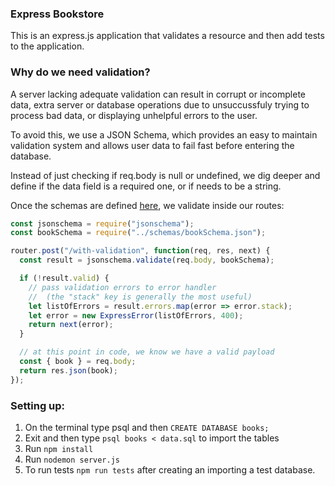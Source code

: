 ### Express Bookstore

This is an express.js application that validates a resource and then add tests to the application.

### Why do we need validation?
A server lacking adequate validation can result in corrupt or incomplete data, extra server or database operations due to unsuccussfuly trying to process bad data, or displaying unhelpful errors to the user.

To avoid this, we use a JSON Schema, which provides an easy to maintain validation system and allows user data to fail fast before entering the database.

Instead of just checking if req.body is null or undefined, we dig deeper and define if the data field is a required one, or if needs to be a string.

Once the schemas are defined [here](https://jsonschema.net/login), we validate inside our routes:

```js
const jsonschema = require("jsonschema");
const bookSchema = require("../schemas/bookSchema.json");

router.post("/with-validation", function(req, res, next) {
  const result = jsonschema.validate(req.body, bookSchema);

  if (!result.valid) {
    // pass validation errors to error handler
    //  (the "stack" key is generally the most useful)
    let listOfErrors = result.errors.map(error => error.stack);
    let error = new ExpressError(listOfErrors, 400);
    return next(error);
  }

  // at this point in code, we know we have a valid payload
  const { book } = req.body;
  return res.json(book);
});

```


### Setting up:
1. On the terminal type psql and then `CREATE DATABASE books;`
2. Exit and then type `psql books < data.sql` to import the tables
4. Run `npm install` 
5. Run `nodemon server.js`
6. To run tests `npm run tests` after creating an importing a test database.

